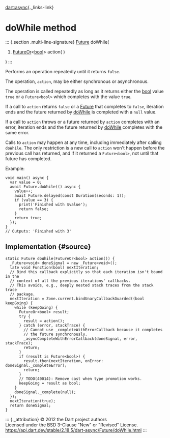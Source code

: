 [dart:async](../../dart-async/dart-async-library){._links-link}

doWhile method
==============

::: {.section .multi-line-signature}
[Future](../future-class) doWhile(

1.  [FutureOr](../futureor-class)\<[bool](../../dart-core/bool-class)\>
    action( )

)
:::

Performs an operation repeatedly until it returns `false`.

The operation, `action`, may be either synchronous or asynchronous.

The operation is called repeatedly as long as it returns either the
[bool](../../dart-core/bool-class) value `true` or a `Future<bool>`
which completes with the value `true`.

If a call to `action` returns `false` or a [Future](../future-class)
that completes to `false`, iteration ends and the future returned by
[doWhile](dowhile) is completed with a `null` value.

If a call to `action` throws or a future returned by `action` completes
with an error, iteration ends and the future returned by
[doWhile](dowhile) completes with the same error.

Calls to `action` may happen at any time, including immediately after
calling `doWhile`. The only restriction is a new call to `action` won\'t
happen before the previous call has returned, and if it returned a
`Future<bool>`, not until that future has completed.

Example:

``` {.language-dart data-language="dart"}
void main() async {
  var value = 0;
  await Future.doWhile(() async {
    value++;
    await Future.delayed(const Duration(seconds: 1));
    if (value == 3) {
      print('Finished with $value');
      return false;
    }
    return true;
  });
}
// Outputs: 'Finished with 3'
```

Implementation {#source}
--------------

``` {.language-dart data-language="dart"}
static Future doWhile(FutureOr<bool> action()) {
  _Future<void> doneSignal = new _Future<void>();
  late void Function(bool) nextIteration;
  // Bind this callback explicitly so that each iteration isn't bound in the
  // context of all the previous iterations' callbacks.
  // This avoids, e.g., deeply nested stack traces from the stack trace
  // package.
  nextIteration = Zone.current.bindUnaryCallbackGuarded((bool keepGoing) {
    while (keepGoing) {
      FutureOr<bool> result;
      try {
        result = action();
      } catch (error, stackTrace) {
        // Cannot use _completeWithErrorCallback because it completes
        // the future synchronously.
        _asyncCompleteWithErrorCallback(doneSignal, error, stackTrace);
        return;
      }
      if (result is Future<bool>) {
        result.then(nextIteration, onError: doneSignal._completeError);
        return;
      }
      // TODO(40014): Remove cast when type promotion works.
      keepGoing = result as bool;
    }
    doneSignal._complete(null);
  });
  nextIteration(true);
  return doneSignal;
}
```

::: {._attribution}
© 2012 the Dart project authors\
Licensed under the BSD 3-Clause \"New\" or \"Revised\" License.\
<https://api.dart.dev/stable/2.18.5/dart-async/Future/doWhile.html>
:::

